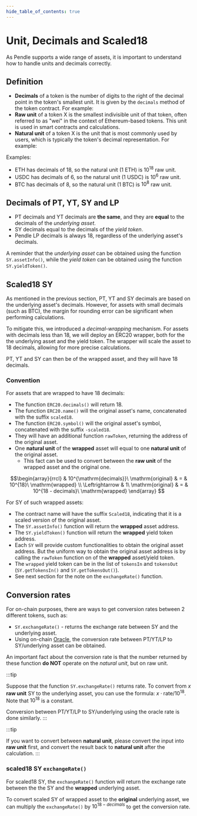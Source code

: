 ```yaml
---
hide_table_of_contents: true
---
```


# Unit, Decimals and Scaled18

As Pendle supports a wide range of assets, it is important to understand how to handle units and decimals correctly.

## Definition

- **Decimals** of a token is the number of digits to the right of the decimal point in the token's smallest unit. It is given by the `decimals` method of the token contract. For example:
- **Raw unit** of a token X is the smallest indivisible unit of that token, often referred to as "wei" in the context of Ethereum-based tokens. This unit is used in smart contracts and calculations.
- **Natural unit** of a token X is the unit that is most commonly used by users, which is typically the token's decimal representation. For example:

Examples:
- ETH has decimals of 18, so the natural unit (1 ETH) is $10^{18}$ raw unit.
- USDC has decimals of 6, so the natural unit (1 USDC) is $10^{6}$ raw unit.
- BTC has decimals of 8, so the natural unit (1 BTC) is $10^{8}$ raw unit.

## Decimals of PT, YT, SY and LP

- PT decimals and YT decimals are **the same**, and they are **equal** to the decimals of the _underlying asset_.
- SY decimals equal to the decimals of the _yield token_.
- Pendle LP decimals is always 18, regardless of the underlying asset's decimals.

A reminder that the _underlying asset_ can be obtained using the function `SY.assetInfo()`, while the _yield token_ can be obtained using the function `SY.yieldToken()`.

## Scaled18 SY

As mentioned in the previous section, PT, YT and SY decimals are based on the underlying asset's decimals. However, for assets with small decimals (such as BTC), the margin for rounding error can be significant when performing calculations.

To mitigate this, we introduced a _decimal-wrapping_ mechanism. For assets with decimals less than 18, we will deploy an ERC20 wrapper, both for the the underlying asset and the yield token. The wrapper will scale the asset to 18 decimals, allowing for more precise calculations.

PT, YT and SY can then be of the wrapped asset, and they will have 18 decimals.

### Convention

For assets that are wrapped to have 18 decimals:
- The function `ERC20.decimals()` will return 18.
- The function `ERC20.name()` will the original asset's name, concatenated with the suffix `scaled18`.
- The function `ERC20.symbol()` will the original asset's symbol, concatenated with the suffix `-scaled18`.
- They will have an additional function `rawToken`, returning the address of the original asset.
- One **natural unit** of the **wrapped** asset will equal to one **natural unit** of the original asset.
    - This fact can be used to convert between the **raw unit** of the wrapped asset and the original one.

$$\begin{array}{rrcl}
&
    10^{\mathrm{decimals}}\ \mathrm{original} & = & 10^{18}\ \mathrm{wrapped} \\
\Leftrightarrow &
    1\ \mathrm{original} & = & 10^{18 - decimals}\ \mathrm{wrapped}
\end{array}
$$

For SY of such wrapped assets:
- The contract name will have the suffix `Scaled18`, indicating that it is a scaled version of the original asset.
- The `SY.assetInfo()` function will return the **wrapped** asset address.
- The `SY.yieldToken()` function will return the **wrapped** yield token address.
- Each `SY` will provide custom functionalities to obtain the original asset address. But the uniform way to obtain the original asset address is by calling the `rawToken` function on of the **wrapped** asset/yield token.
- The `wrapped` yield token can be in the list of `tokensIn` and `tokensOut` (`SY.getTokensIn()` and `SY.getTokensOut()`).
- See next section for the note on the `exchangeRate()` function.

## Conversion rates

For on-chain purposes, there are ways to get conversion rates between 2 different tokens, such as:
- `SY.exchangeRate()` -  returns the exchange rate between SY and the underlying asset.
- Using on-chain [Oracle](../Oracles/HowToIntegratePtAndLpOracle.md), the conversion rate between PT/YT/LP to SY/underlying asset can be obtained.

An important fact about the conversion rate is that the number returned by these function **do NOT** operate on the _natural unit_, but on raw unit.

:::tip

Suppose that the function `SY.exchangeRate()` returns $\mathrm{rate}$. To convert from $x$ **raw unit** SY to the underlying asset, you can use the formula: $x \cdot \mathrm{rate} / 10^{18}$. Note that $10^{18}$ is a constant.

Conversion between PT/YT/LP to SY/underlying using the oracle rate is done similarly.
:::

:::tip

If you want to convert between **natural unit**, please convert the input into **raw unit** first, and convert the result back to **natural unit** after the calculation.
:::

### scaled18 SY `exchangeRate()`

For scaled18 SY, the `exchangeRate()` function will return the exchange rate between the the SY and the **wrapped** underlying asset.

To convert scaled SY of wrapped asset to the **original** underlying asset, we can multiply the `exchangeRate()` by $10^{18 - decimals}$ to get the conversion rate.
